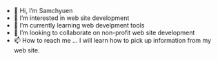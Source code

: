 - 👋 Hi, I’m Samchyuen
- 👀 I’m interested in web site development
- 🌱 I’m currently learning web develpment tools
- 💞️ I’m looking to collaborate on non-profit web site development
- 📫 How to reach me ... I will learn how to pick up information from my web site.

<!---
samchyuen/samchyuen is a ✨ special ✨ repository because its `README.md` (this file) appears on your GitHub profile.
You can click the Preview link to take a look at your changes.
--->
